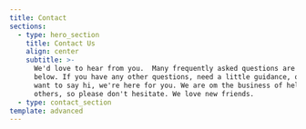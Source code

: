 ```yaml
---
title: Contact
sections:
  - type: hero_section
    title: Contact Us
    align: center
    subtitle: >-
      We'd love to hear from you.  Many frequently asked questions are answered
      below. If you have any other questions, need a little guidance, or just
      want to say hi, we're here for you. We are om the business of helping
      others, so please don't hesitate. We love new friends.
  - type: contact_section
template: advanced
---
```

